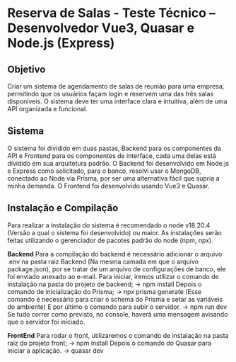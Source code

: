 # Reserva de Salas - Teste Técnico – Desenvolvedor Vue3, Quasar e Node.js (Express)

## Objetivo
Criar um sistema de agendamento de salas de reunião para uma empresa, permitindo que os usuários façam login e reservem uma das três salas disponíveis. O sistema deve ter uma interface clara e intuitiva, além de uma API organizada e funcional.

## Sistema
O sistema foi dividido em duas pastas, Backend para os componentes da API e Frontend para os componentes de interface, cada uma delas está dividido em sua arquitetura padrão.
O Backend foi desenvolvido em Node.js e Express como solicitado, para o banco, resolvi usar o MongoDB, conectado ao Node via Prisma, por ser uma alternativa fácil que supria a minha demanda.
O Frontend foi desenvolvido usando Vue3 e Quasar.


## Instalação e Compilação

Para realizar a instalação do sistema é recomendado o node v18.20.4 (Versão a qual o sistema foi desenvolvido) ou maior. 
As instalações serão feitas utilizando o gerenciador de pacotes padrão do node (npm, npx).

**Backend**
Para a compilação do backend é necessário adicionar o arquivo .env na pasta raiz Backend (Na mesma camada em que o arquivo package.json), por se tratar de um arquivo de configurações de banco, ele foi enviado anexado ao e-mail.
Para iniciar, iremos utilizar o comando de instalação na pasta do projeto de backend; -> npm install
Depois o comando de inicialização do Prisma; -> npx prisma generate
(Esse comando é necessário para criar o schema do Prisma e setar as variáveis do ambiente)
E por último o comando para subir o servidor. -> npm run dev
Se tudo correr como previsto, no console, haverá uma mensagem avisando que o servidor foi iniciado.

**FrontEnd**
Para rodar o front, utilizaremos o comando de instalação na pasta raiz do projeto front; -> npm install
Depois o comando do Quasar para iniciar a aplicação. -> quasar dev
